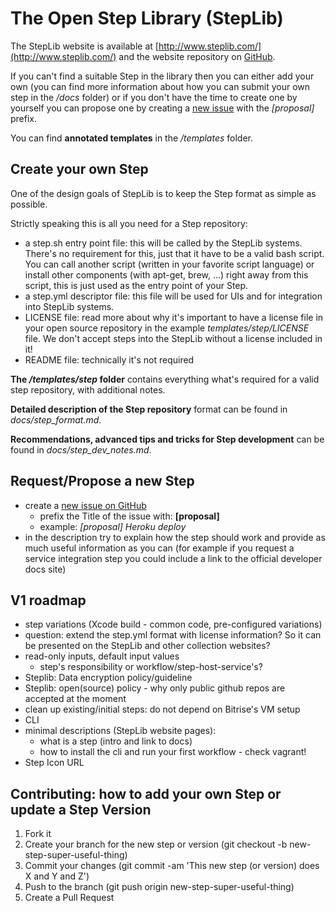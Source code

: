 The Open Step Library (StepLib)
=======

The StepLib website is available at [http://www.steplib.com/](http://www.steplib.com/) and the website repository on [GitHub](https://github.com/steplib/website).

If you can't find a suitable Step in the library then you can either add your own (you can find more information about how you can submit your own step in the */docs* folder) or if you don't have the time to create one by yourself you can propose one by creating a [new issue](https://github.com/steplib/steplib/issues) with the *[proposal]* prefix.

You can find **annotated templates** in the */templates* folder.

## Create your own Step

One of the design goals of StepLib is to keep the Step format as simple as possible.

Strictly speaking this is all you need for a Step repository:

* a step.sh entry point file: this will be called by the StepLib systems. There's no requirement for this, just that it have to be a valid bash script. You can call another script (written in your favorite script language) or install other components (with apt-get, brew, ...) right away from this script, this is just used as the entry point of your Step.
* a step.yml descriptor file: this file will be used for UIs and for integration into StepLib systems.
* LICENSE file: read more about why it's important to have a license file in your open source repository in the example *templates/step/LICENSE* file. We don't accept steps into the StepLib without a license included in it!
* README file: technically it's not required

**The */templates/step* folder** contains everything what's required for a valid step repository,
with additional notes.

**Detailed description of the Step repository** format can be found in *docs/step_format.md*.

**Recommendations, advanced tips and tricks for Step development** can be found in *docs/step_dev_notes.md*.


## Request/Propose a new Step

* create a [new issue on GitHub](https://github.com/steplib/steplib/issues)
  * prefix the Title of the issue with: **[proposal]**
  * example: *[proposal] Heroku deploy*
* in the description try to explain how the step should work and provide as much useful information as you can (for example if you request a service integration step you could include a link to the official developer docs site)


## V1 roadmap

* step variations (Xcode build - common code, pre-configured variations)
* question: extend the step.yml format with license information? So it can be presented on the StepLib and other collection websites?
* read-only inputs, default input values
  * step's responsibility or workflow/step-host-service's?
* Steplib: Data encryption policy/guideline
* Steplib: open(source) policy - why only public github repos are accepted at the moment
* clean up existing/initial steps: do not depend on Bitrise's VM setup
* CLI
* minimal descriptions (StepLib website pages):
  * what is a step (intro and link to docs)
  * how to install the cli and run your first workflow - check vagrant!
* Step Icon URL


## Contributing: how to add your own Step or update a Step Version

1. Fork it
2. Create your branch for the new step or version (git checkout -b new-step-super-useful-thing)
3. Commit your changes (git commit -am 'This new step (or version) does X and Y and Z')
4. Push to the branch (git push origin new-step-super-useful-thing)
5. Create a Pull Request

